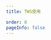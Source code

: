 ```yaml
---
title: TWS使用

order: 8
pageInfo: false
---
```

<ArtPlayer
  src="http://video.likeyou168.cn:9000/lky/lky/vex15/15wtws.webm"
/>